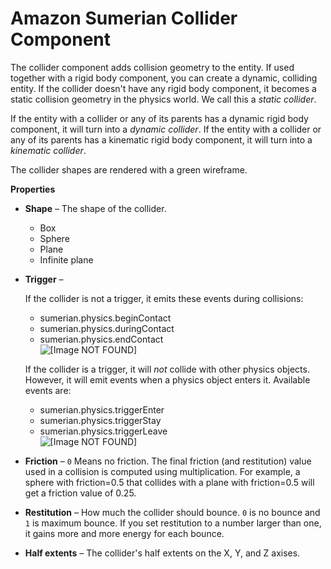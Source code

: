 # Amazon Sumerian Collider Component<a name="entities-collider"></a>

The collider component adds collision geometry to the entity\. If used together with a rigid body component, you can create a dynamic, colliding entity\. If the collider doesn't have any rigid body component, it becomes a static collision geometry in the physics world\. We call this a *static collider*\.

If the entity with a collider or any of its parents has a dynamic rigid body component, it will turn into a *dynamic collider*\. If the entity with a collider or any of its parents has a kinematic rigid body component, it will turn into a *kinematic collider*\.

The collider shapes are rendered with a green wireframe\.

**Properties**
+ **Shape** – The shape of the collider\.
  + Box
  + Sphere
  + Plane
  + Infinite plane
+ **Trigger** – 

  If the collider is not a trigger, it emits these events during collisions:
  + sumerian\.physics\.beginContact
  + sumerian\.physics\.duringContact
  + sumerian\.physics\.endContact  
![\[Image NOT FOUND\]](http://docs.aws.amazon.com/sumerian/latest/userguide/images/components-collider-triggers.png)

  If the collider is a trigger, it will *not* collide with other physics objects\. However, it will emit events when a physics object enters it\. Available events are:
  + sumerian\.physics\.triggerEnter
  + sumerian\.physics\.triggerStay
  + sumerian\.physics\.triggerLeave  
![\[Image NOT FOUND\]](http://docs.aws.amazon.com/sumerian/latest/userguide/images/components-collider-triggerevents.png)
+ **Friction** – `0` Means no friction\. The final friction \(and restitution\) value used in a collision is computed using multiplication\. For example, a sphere with friction=0\.5 that collides with a plane with friction=0\.5 will get a friction value of 0\.25\.
+ **Restitution** – How much the collider should bounce\. `0` is no bounce and `1` is maximum bounce\. If you set restitution to a number larger than one, it gains more and more energy for each bounce\.
+ **Half extents** – The collider's half extents on the X, Y, and Z axises\.